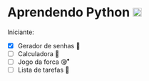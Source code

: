 # Aprendendo Python <img src="https://upload.wikimedia.org/wikipedia/commons/c/c3/Python-logo-notext.svg" alt="Python" width="20" height="20">

Iniciante:
- [x] Gerador de senhas 🔑
- [ ] Calculadora 📱
- [ ] Jogo da forca 😵̷̊̊̊̊̊
- [ ] Lista de tarefas 📝
